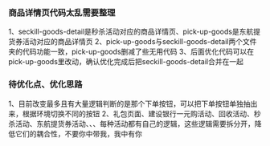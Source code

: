 ### 商品详情页代码太乱需要整理
  1、seckill-goods-detail是秒杀活动对应的商品详情页、pick-up-goods是东航提货券活动对应的商品详情页
  2、pick-up-goods与seckill-goods-detail两个文件夹的代码功能一致，pick-up-goods删减了些无用代码
  3、后面优化代码可以在pick-up-goods里改动，确认优化完成后把seckill-goods-detail合并在一起

### 待优化点、优化思路
  1、目前改变最多且有大量逻辑判断的是那个下单按钮，可以把下单按钮单独抽出来，根据环境切换不同的按钮
  2、礼包页面、建设银行一元购活动、回收活动、秒杀活动、东航提货券活动、、、每种活动都有自己的逻辑，这些逻辑需要拆分开，降低它们的耦合性，不要你中带我，我中有你